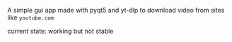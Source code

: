 A simple gui app made with pyqt5 and yt-dlp to download video from sites like `youtube.com`

current state:
  working but not stable

